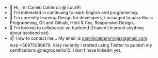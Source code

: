 - 👋 Hi, I'm Camilo Calderón @ cucr91
- 👀 I'm interested in continuing to learn English and programming.
- 🌱 I'm currently learning Design for developers, I managed to pass Basic Programming, Git and Github, Html & Css, Responsive Design...
- 💞️ I'm looking to collaborate on backend (I haven't learned anything about backend yet).
- 📫 How to contact me...
My email is camilocalderonrojas@gmail.com
wzp +56975086879. Very recently I started using Twitter to publish my certifications @negrocamilo10.
I don't have linkedin yet.

<!---
cucr91/cucr91 is a ✨ special ✨ repository because its `README.md` (this file) appears on its GitHub profile.
You can click the Preview link to see the changes.
--->
